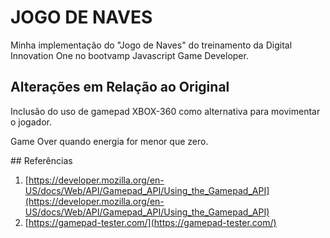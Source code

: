 # JOGO DE NAVES

<p>Minha implementação do "Jogo de Naves" do treinamento da Digital Innovation One no bootvamp Javascript Game Developer.</p>

## Alterações em Relação ao Original 
<p>Inclusão do uso de gamepad XBOX-360 como alternativa para movimentar o jogador.</p>
<p>Game Over quando energia for menor que zero.</p>
## Referências

1. [https://developer.mozilla.org/en-US/docs/Web/API/Gamepad_API/Using_the_Gamepad_API](https://developer.mozilla.org/en-US/docs/Web/API/Gamepad_API/Using_the_Gamepad_API)
2. [https://gamepad-tester.com/](https://gamepad-tester.com/)